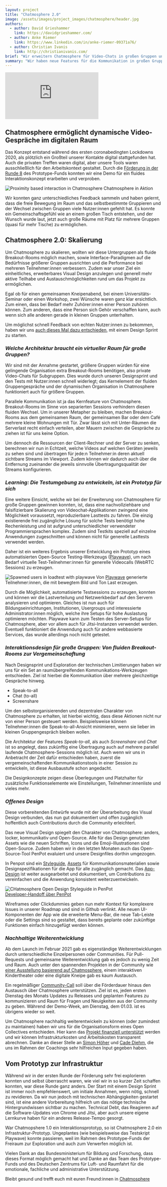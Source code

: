 ```yaml
---
layout: project
title: "Chatmosphere 2.0"
image: /assets/images/project_images/chatmosphere/header.jpg
authors:
  - author: David Grieshammer
    link: https://davidgrieshammer.com/
  - author: Anke Riemer
    link: https://www.linkedin.com/in/anke-riemer-09371a76/
  - author: Christian Ivanis
    link: http://christianivanis.com/
brief: "Wir erweitern Chatmosphere für Video-Chats in großen Gruppen und machen es stabiler."
summary: "Wir haben neue Features für die Kommunikation in großen Gruppen in Chatmosphere entwickelt, dazu eine session-übergreifende Architektur entworfen und eine Testumgebung bereit gestellt um die Serverlast zu evaluieren."
---
```


<div class="iframe-container">
    <iframe src="https://www.youtube-nocookie.com/embed/n9EJ5QeVr4g" frameborder="0" allow="accelerometer; autoplay; encrypted-media; gyroscope; picture-in-picture" allowfullscreen></iframe>
</div>

## Chatmosphere ermöglicht dynamische Video-Gespräche im digitalen Raum

Das Konzept entstand während des ersten coronabedingten Lockdowns 2020, als plötzlich ein Großteil unserer Kontakte digital stattgefunden hat. Auch die privaten Treffen waren digital, aber unsere Tools waren ausschließlich für den Arbeitskontext gestaltet. Durch die [Förderung in der Runde 8](https://archive.demoweek.prototypefund.de/runde8/projects/05-chatmosphere.html) des Prototype-Funds konnten wir eine Demo für ein fluides Interaktionskonzept erarbeiten und verproben.

![Proximity based interaction in Chatmosphere](/assets/images/project_images/chatmosphere/chatmosphere.gif)
Chatmosphere in Aktion

Wir konnten ganz unterschiedliches Feedback sammeln und haben gelernt, dass die freie Bewegung im Raum und das selbstbestimmte Gruppieren und der Wechsel zwischen Gruppen viele Nutzer:innen gefehlt hat. Es konnte ein Gemeinschaftsgefühl wie an einem großen Tisch entstehen, und der Wunsch wurde laut, jetzt auch große Räume mit Platz für mehrere Gruppen (quasi für mehr Tische) zu ermöglichen.

## Chatmosphere 2.0: Skalierung

Um Chatmosphere zu skalieren, wollten wir diese Untergruppen als fluide Breakout-Rooms möglich machen, sowie Interface-Paradigmen auf die Bedürfnisse größerer Gruppen ausrichten und die Performance bei mehreren Teilnehmer:innen verbessern. Zudem war unser Ziel ein einheitliches, erweiterbares Visual Design anzulegen und generell mehr aktive Teilhabe und Austauschmöglichkeiten rund um das Projekt zu ermöglichen.

Egal ob für einen gemeinsamen Kneipenabend, bei einem Universitäts-Seminar oder einen Workshop, zwei Wünsche waren ganz klar ersichtlich. Zum einen, dass bei Bedarf mehr Zuhörer:innen einer Person zuhören können. Zum anderen, dass eine Person sich Gehör verschaffen kann, auch wenn sich alle anderen gerade in kleinen Gruppen unterhalten.

Um möglichst schnell Feedback von echten Nutzer:innen zu bekommen, haben wir uns [auch dieses Mal dazu entschieden](https://chatmosphere.cc/user-test-1/), mit einem Design Sprint zu starten.

### _Welche Architektur braucht ein virtueller Raum für große Gruppen?_

Wir sind mit der Annahme gestartet, größere Gruppen würden für eine gelingende Organisation extra Breakout-Rooms benötigen, also private Video-Chats für Subgruppen. Dies wurde durch unseren Designsprint und den Tests mit Nutzer:innen schnell widerlegt; das Kernelement der fluiden Gruppengespräche und der dynamischen Organisation in Chatmosphere funktioniert auch für größere Gruppen.

Parallele Kommunikation ist ja das Kernfeature von Chatmosphere. Breakout-Rooms im Sinne von separierten Sessions verhindern diesen fluiden Wechsel. Um in unserer Metapher zu bleiben, machen Breakout-Rooms aus dem gemeinsamen Raum, der gemeinsamen Bar oder dem Café mehrere kleine Wohnungen mit Tür. Zwar lässt sich mit Unter-Räumen die Serverlast recht einfach verteilen, aber Mauern zwischen die Gespräche zu ziehen ist für uns keine Option.

Um dennoch die Ressourcen der Client-Rechner und der Server zu senken, berechnen wir nun in Echtzeit, welche Videos auf welchen Geräten jeweils zu sehen sind und übertragen für jede:n Teilnehmer:in deren aktuell sichtbare Streams im Viewport. Zudem können wir dadurch auch über die Entfernung zueinander die jeweils sinnvolle Übertragungsqualität der Streams konfigurieren.

### _Learning: Die Testumgebung zu entwickeln, ist ein Prototyp für sich_

Eine weitere Einsicht, welche wir bei der Erweiterung von Chatmosphere für große Gruppen gewinnen konnten, ist, dass eine nachvollziehbare und falsifizierbare Skalierung von Videochat-Applikationen zwingend eine Möglichkeit voraussetzt, reproduzierbare Lasttests zu fahren. Die einzig existierende frei zugängliche Lösung für solche Tests benötigt hohe Rechenleistung und ist aufgrund unterschiedlicher verwendeter Programmiersprachen komplex. Zudem sind Testkits speziell auf einzelne Anwendungen zugeschnitten und können nicht für generelle Lasttests verwendet werden.

Daher ist ein weiteres Ergebnis unserer Entwicklung ein Prototyp eines automatisierten Open-Source Testing-Werkzeugs ([Playwave](https://github.com/Chatmosphere/Playwave)), um nach Bedarf virtuelle Test-Teilnehmer:innen für generelle Videocalls (WebRTC Sessions) zu erzeugen.

![Spawned users in loadtest with playwave](/assets/images/project_images/chatmosphere/playwave_chatmosphere.png)
Von [Playwave](https://github.com/Chatmosphere/Playwave) generierte Teilnehmer:innen, die mit bewegtem Bild und Ton Last erzeugen.  
  
Durch die Möglichkeit, automatisierte Testsessions zu erzeugen, konnten und können wir die Lastverteilung und Netzwerkbedarf auf den Servern analysieren und optimieren. Gleiches ist nun auch für Bildungseinrichtungen, Institutionen, Usergroups und interessierte Administrator:innen möglich, welche ihre Setups für hohe Auslastung optimieren möchten. Playwave kann zum Testen des Server-Setups für Chatmosphere, aber vor allem auch für Jitsi-Instanzen verwendet werden. Eventuell funktioniert die Anwendung auch für andere webbasierte Services, das wurde allerdings noch nicht getestet.

### _Interaktionsdesign für große Gruppen: Von fluiden Breakout-Rooms zur Vergemeinschaftung_

Nach Designsprint und Exploration der technischen Limitierungen haben wir uns für ein Set an raumübergreifenden Kommunikations-Werkzeugen entschieden. Ziel ist hierbei die Kommunikation über mehrere gleichzeitige Gespräche hinweg.

- Speak-to-all
- Chat (to-all)
- Screenshare

Um den selbstorganisierenden und dezentralen Charakter von Chatmosphere zu erhalten, ist hierbei wichtig, dass diese Aktionen nicht nur von einer Person gesteuert werden. Beispielsweise können Teilnehmer:innen die Speak-to-all-Ansicht minimieren, wenn sie lieber im kleinen Gruppengespräch bleiben wollen.

Die Architektur der Features _Speak-to-all_, als auch _Screenshare_ und _Chat_ ist so angelegt, dass zukünftig eine Übertragung auch auf mehrere parallel laufende Chatmosphere-Sessions möglich ist. Auch wenn wir uns in Anbetracht der Zeit dafür entschieden haben, zuerst die vergemeinschaftenden Kommunikationstools in einer Session zu entwickeln, ist diese Ausbaustufe schon angedacht.

Die Designkonzepte zeigen diese Überlegungen und Platzhalter für zusätzliche Funktionselemente wie Einstellungen, Teilnehmer:innenliste und vieles mehr.

### _Offenes Design_

Diese vorbereitenden Entwürfe wurde mit der Überarbeitung des Visual Design verbunden, das nun gut dokumentiert und offen zugänglich hoffentlich auch Contributions durch die Community erleichtert.

Das neue Visual Design spiegelt den Charakter von Chatmosphere: anders, locker, kommunikativ und Open-Source. Alle für das Design genutzten Assets wie die neuen Schriften, Icons und die Emoji-Illustrationen sind Open-Source. Zudem haben wir in den letzten Monaten auch das Open-Source-Tool PenPot evaluiert und unsere Designfiles dorthin umgezogen.

In Penpot sind ein [Styleguide](https://design.penpot.app/#/view/1688b7e0-4248-11ec-a943-23056af0be2f?page-id=1688b7e1-4248-11ec-a943-23056af0be2f&section=interactions&index=0&share-id=a1d2f4f0-7f24-11ec-a93c-e5d362d27ee9), [Assets](https://design.penpot.app/#/view/1688b7e0-4248-11ec-a943-23056af0be2f?page-id=ab65d1b0-880a-11ec-a47a-a13271f6eb26&section=interactions&index=0&share-id=582ea260-8fd5-11ec-bd38-efdb6fa63305) für Kommunikationsmaterialien sowie Designspezifikationen für die App für alle zugänglich gemacht. Das [App-Design](https://design.penpot.app/#/view/1688b7e0-4248-11ec-a943-23056af0be2f?page-id=8d577360-4951-11ec-a7f9-67ad6282ae9e&section=interactions&index=0&share-id=889508f0-8fd4-11ec-bd38-efdb6fa63305) ist weiter ausgearbeitet und dokumentiert, um Contributions zu vereinfachen und die Anwendung konsistent weiterzuentwickeln. 

![CHatmosphere Open Design Styleguide in PenPot](/assets/images/project_images/chatmosphere/OpenDesignChatmosphere.png)  
[Developer-Handoff über PenPot](https://design.penpot.app/#/view/1688b7e0-4248-11ec-a943-23056af0be2f?page-id=1688b7e1-4248-11ec-a943-23056af0be2f&section=interactions&index=0&share-id=a1d2f4f0-7f24-11ec-a93c-e5d362d27ee9)

Wireframes oder Clickdummies geben nun mehr Kontext für komplexere Issues in unserer Roadmap und sind in Github verlinkt. Alle neuen UI-Komponenten der App wie die erweiterte Menu-Bar, die neue Tab-Leiste oder die Settings sind so gestaltet, dass bereits geplante oder zukünftige Funktionen einfach hinzugefügt werden können.

### _Nachhaltige Weiterentwicklung_

Ab dem Launch im Februar 2021 gab es eigenständige Weiterentwicklungen durch unterschiedliche Einzelpersonen oder Communities. Für Pull-Requests und gemeinsame Weiterentwicklung gab es jedoch zu wenig Zeit und Raum. Auch unter den spannenden Projekten in der Community wie [einer Ausstellung basierend auf Chatmosphere](https://www.struggle.tv/session/fourthgarden), einem interaktiven Kindertheater oder eine digitale Kneipe gab es kaum Austausch.

Ein regelmäßiger [Community-Call](https://chatmosphere.cc/community-call/) soll über die Förderdauer hinaus den Austausch über Chatmosphere unterstützen. Ziel ist es, jeden ersten Dienstag des Monats Updates zu Releases und geplanten Features zu kommunizieren und Raum für Fragen und Neuigkeiten aus der Community zu geben. Während der Demo-Week, am Dienstag, dem 01.03. ist es übrigens wieder so weit.  
  
Um Chatmosphere nachhaltig weiterentwickeln zu können (oder zumindest zu maintainen) haben wir uns für die Organisationsform eines Open Collectives entschieden. Hier kann das [Projekt finanziell unterstützt](https://opencollective.com/chatmosphere) werden und wir können Infrastrukturkosten und Arbeitskosten transparent abrechnen. Danke an dieser Stelle an [Simon Höher](https://zero360.de/team/simon-hoeher/) und [Cade Diehm](https://simplysecure.org/who-we-are/cade/), die uns im Rahmen der Coachings sehr hilfreichen Input gegeben haben.  


## Vom Prototyp zur Infrastruktur

Während wir in der ersten Runde der Förderung sehr frei explorieren konnten und selbst überrascht waren, wie viel wir in so kurzer Zeit schaffen konnten, war diese Runde ganz anders. Der Start mit einem Design Sprint ist immer noch empfehlenswert, um initiale Annahmen, wenn nötig, schnell zu revidieren. Da wir nun jedoch mit technischen Abhängigkeiten gestartet sind, ist eine andere Vorbereitung hilfreich um das nötige technische Hintergrundwissen sichtbar zu machen. Technical Debt, das Reagieren auf die Software-Updates von Chrome und Jitsi, aber auch unsere eigene Lernkurve haben für ein anderes Release-Tempo gesorgt.  
  
War Chatmopshere 1.0 ein Interaktionsprototyp, so ist Chatmosphere 2.0 ein Infrastruktur-Prototyp. Ungeplantes (wie beispielsweise das Testskript Playwave) konnte passieren, weil im Rahmen des Prototype-Funds der Freiraum zur Exploration und auch zum Verwerfen möglich ist.  
  
Vielen Dank an das Bundesministerium für Bildung und Forschung, dass dieses Format möglich gemacht hat und Danke an das Team des Prototype-Funds und des Deutschen Zentrums für Luft- und Raumfahrt für die emotionale, fachliche und administrative Unterstützung.

Bleibt gesund und trefft euch mit euren Freund:innen in [Chatmosphere](https://chatmosphere.cc/) 


